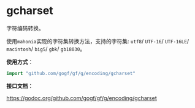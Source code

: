 
# gcharset

字符编码转换。

使用`mahonia`实现的字符集转换方法，支持的字符集: 
`utf8`/
`UTF-16`/
`UTF-16LE`/
`macintosh`/
`big5`/
`gbk`/
`gb18030`。

**使用方式**：
```go
import "github.com/gogf/gf/g/encoding/gcharset"
```
**接口文档**：

https://godoc.org/github.com/gogf/gf/g/encoding/gcharset

